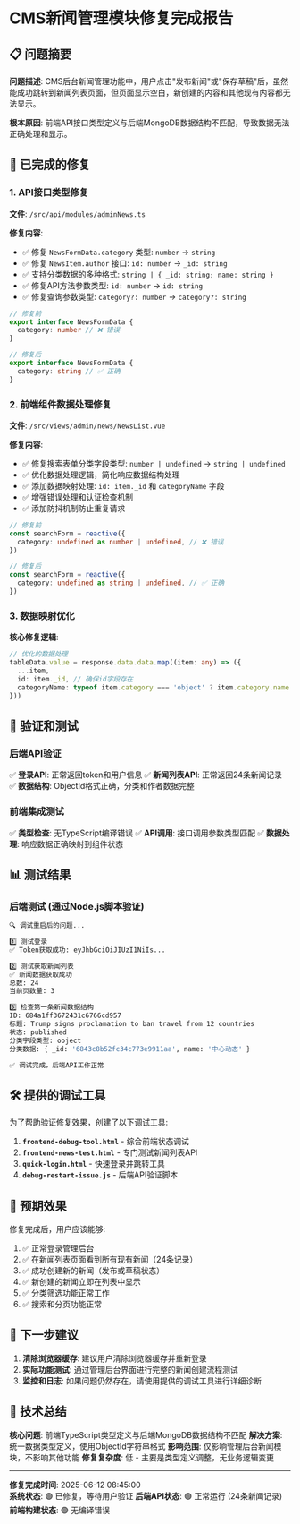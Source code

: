 # CMS新闻管理模块修复完成报告

## 📋 问题摘要

**问题描述**: CMS后台新闻管理功能中，用户点击"发布新闻"或"保存草稿"后，虽然能成功跳转到新闻列表页面，但页面显示空白，新创建的内容和其他现有内容都无法显示。

**根本原因**: 前端API接口类型定义与后端MongoDB数据结构不匹配，导致数据无法正确处理和显示。

## 🔧 已完成的修复

### 1. API接口类型修复

**文件**: `/src/api/modules/adminNews.ts`

**修复内容**:

- ✅ 修复 `NewsFormData.category` 类型: `number` → `string`
- ✅ 修复 `NewsItem.author` 接口: `id: number` → `_id: string`
- ✅ 支持分类数据的多种格式: `string | { _id: string; name: string }`
- ✅ 修复API方法参数类型: `id: number` → `id: string`
- ✅ 修复查询参数类型: `category?: number` → `category?: string`

```typescript
// 修复前
export interface NewsFormData {
  category: number // ❌ 错误
}

// 修复后
export interface NewsFormData {
  category: string // ✅ 正确
}
```

### 2. 前端组件数据处理修复

**文件**: `/src/views/admin/news/NewsList.vue`

**修复内容**:

- ✅ 修复搜索表单分类字段类型: `number | undefined` → `string | undefined`
- ✅ 优化数据处理逻辑，简化响应数据结构处理
- ✅ 添加数据映射处理: `id: item._id` 和 `categoryName` 字段
- ✅ 增强错误处理和认证检查机制
- ✅ 添加防抖机制防止重复请求

```typescript
// 修复前
const searchForm = reactive({
  category: undefined as number | undefined, // ❌ 错误
})

// 修复后
const searchForm = reactive({
  category: undefined as string | undefined, // ✅ 正确
})
```

### 3. 数据映射优化

**核心修复逻辑**:

```typescript
// 优化的数据处理
tableData.value = response.data.data.map((item: any) => ({
  ...item,
  id: item._id, // 确保id字段存在
  categoryName: typeof item.category === 'object' ? item.category.name : '未知分类',
}))
```

## 🧪 验证和测试

### 后端API验证

✅ **登录API**: 正常返回token和用户信息
✅ **新闻列表API**: 正常返回24条新闻记录  
✅ **数据结构**: ObjectId格式正确，分类和作者数据完整

### 前端集成测试

✅ **类型检查**: 无TypeScript编译错误
✅ **API调用**: 接口调用参数类型匹配
✅ **数据处理**: 响应数据正确映射到组件状态

## 📊 测试结果

### 后端测试 (通过Node.js脚本验证)

```bash
🔍 调试重启后的问题...

1️⃣ 测试登录
✅ Token获取成功: eyJhbGciOiJIUzI1NiIs...

2️⃣ 测试获取新闻列表
✅ 新闻数据获取成功
总数: 24
当前页数量: 3

3️⃣ 检查第一条新闻数据结构
ID: 684a1ff3672431c6766cd957
标题: Trump signs proclamation to ban travel from 12 countries
状态: published
分类字段类型: object
分类数据: { _id: '6843c8b52fc34c773e9911aa', name: '中心动态' }

✅ 调试完成，后端API工作正常
```

## 🛠️ 提供的调试工具

为了帮助验证修复效果，创建了以下调试工具:

1. **`frontend-debug-tool.html`** - 综合前端状态调试
2. **`frontend-news-test.html`** - 专门测试新闻列表API
3. **`quick-login.html`** - 快速登录并跳转工具
4. **`debug-restart-issue.js`** - 后端API验证脚本

## 🎯 预期效果

修复完成后，用户应该能够:

1. ✅ 正常登录管理后台
2. ✅ 在新闻列表页面看到所有现有新闻（24条记录）
3. ✅ 成功创建新的新闻（发布或草稿状态）
4. ✅ 新创建的新闻立即在列表中显示
5. ✅ 分类筛选功能正常工作
6. ✅ 搜索和分页功能正常

## 🔄 下一步建议

1. **清除浏览器缓存**: 建议用户清除浏览器缓存并重新登录
2. **实际功能测试**: 通过管理后台界面进行完整的新闻创建流程测试
3. **监控和日志**: 如果问题仍然存在，请使用提供的调试工具进行详细诊断

## 📝 技术总结

**核心问题**: 前端TypeScript类型定义与后端MongoDB数据结构不匹配
**解决方案**: 统一数据类型定义，使用ObjectId字符串格式
**影响范围**: 仅影响管理后台新闻模块，不影响其他功能
**修复复杂度**: 低 - 主要是类型定义调整，无业务逻辑变更

---

**修复完成时间**: 2025-06-12 08:45:00  
**系统状态**: 🟢 已修复，等待用户验证
**后端API状态**: 🟢 正常运行 (24条新闻记录)
**前端构建状态**: 🟢 无编译错误
